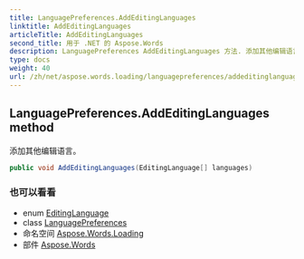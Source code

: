 ```yaml
---
title: LanguagePreferences.AddEditingLanguages
linktitle: AddEditingLanguages
articleTitle: AddEditingLanguages
second_title: 用于 .NET 的 Aspose.Words
description: LanguagePreferences AddEditingLanguages 方法. 添加其他编辑语言 在 C#.
type: docs
weight: 40
url: /zh/net/aspose.words.loading/languagepreferences/addeditinglanguages/
---
```

## LanguagePreferences.AddEditingLanguages method

添加其他编辑语言。

```csharp
public void AddEditingLanguages(EditingLanguage[] languages)
```

### 也可以看看

* enum [EditingLanguage](../../editinglanguage/)
* class [LanguagePreferences](../)
* 命名空间 [Aspose.Words.Loading](../../../aspose.words.loading/)
* 部件 [Aspose.Words](../../../)
